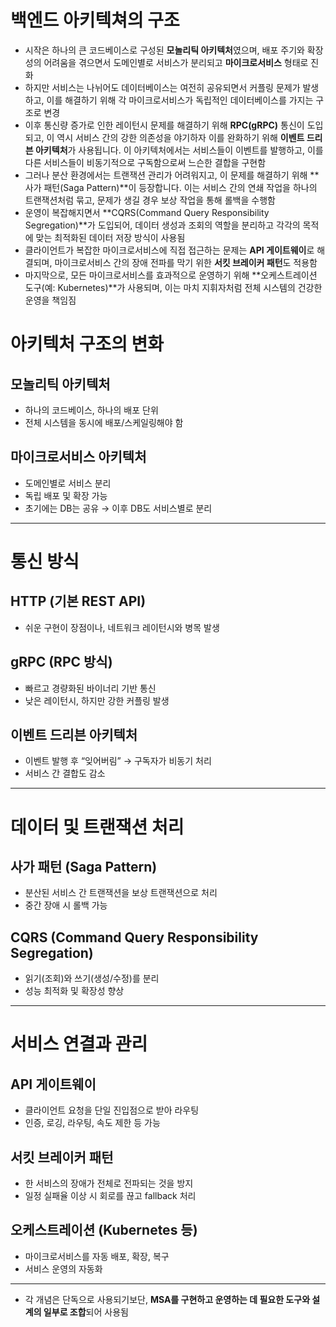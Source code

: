 # 백엔드 아키텍쳐의 구조

- 시작은 하나의 큰 코드베이스로 구성된 **모놀리틱 아키텍처**였으며, 배포 주기와 확장성의 어려움을 겪으면서 도메인별로 서비스가 분리되고 **마이크로서비스** 형태로 진화
- 하지만 서비스는 나뉘어도 데이터베이스는 여전히 공유되면서 커플링 문제가 발생하고, 이를 해결하기 위해 각 마이크로서비스가 독립적인 데이터베이스를 가지는 구조로 변경
- 이후 통신량 증가로 인한 레이턴시 문제를 해결하기 위해 **RPC(gRPC)** 통신이 도입되고, 이 역시 서비스 간의 강한 의존성을 야기하자 이를 완화하기 위해 **이벤트 드리븐 아키텍처**가 사용됩니다. 이 아키텍처에서는 서비스들이 이벤트를 발행하고, 이를 다른 서비스들이 비동기적으로 구독함으로써 느슨한 결합을 구현함
- 그러나 분산 환경에서는 트랜잭션 관리가 어려워지고, 이 문제를 해결하기 위해 **사가 패턴(Saga Pattern)**이 등장합니다. 이는 서비스 간의 연쇄 작업을 하나의 트랜잭션처럼 묶고, 문제가 생길 경우 보상 작업을 통해 롤백을 수행함
- 운영이 복잡해지면서 **CQRS(Command Query Responsibility Segregation)**가 도입되어, 데이터 생성과 조회의 역할을 분리하고 각각의 목적에 맞는 최적화된 데이터 저장 방식이 사용됨
- 클라이언트가 복잡한 마이크로서비스에 직접 접근하는 문제는 **API 게이트웨이**로 해결되며, 마이크로서비스 간의 장애 전파를 막기 위한 **서킷 브레이커 패턴**도 적용함
- 마지막으로, 모든 마이크로서비스를 효과적으로 운영하기 위해 **오케스트레이션 도구(예: Kubernetes)**가 사용되며, 이는 마치 지휘자처럼 전체 시스템의 건강한 운영을 책임짐

# **아키텍처 구조의 변화**

## **모놀리틱 아키텍처**

- 하나의 코드베이스, 하나의 배포 단위
- 전체 시스템을 동시에 배포/스케일링해야 함

## **마이크로서비스 아키텍처**

- 도메인별로 서비스 분리
- 독립 배포 및 확장 가능
- 초기에는 DB는 공유 → 이후 DB도 서비스별로 분리

---

# **통신 방식**

## **HTTP (기본 REST API)**

- 쉬운 구현이 장점이나, 네트워크 레이턴시와 병목 발생

## **gRPC (RPC 방식)**

- 빠르고 경량화된 바이너리 기반 통신
- 낮은 레이턴시, 하지만 강한 커플링 발생

## **이벤트 드리븐 아키텍처**

- 이벤트 발행 후 “잊어버림” → 구독자가 비동기 처리
- 서비스 간 결합도 감소

---

# **데이터 및 트랜잭션 처리**

## **사가 패턴 (Saga Pattern)**

- 분산된 서비스 간 트랜잭션을 보상 트랜잭션으로 처리
- 중간 장애 시 롤백 가능

## **CQRS (Command Query Responsibility Segregation)**

- 읽기(조회)와 쓰기(생성/수정)를 분리
- 성능 최적화 및 확장성 향상

---

# **서비스 연결과 관리**

## **API 게이트웨이**

- 클라이언트 요청을 단일 진입점으로 받아 라우팅
- 인증, 로깅, 라우팅, 속도 제한 등 가능

## **서킷 브레이커 패턴**

- 한 서비스의 장애가 전체로 전파되는 것을 방지
- 일정 실패율 이상 시 회로를 끊고 fallback 처리

## **오케스트레이션 (Kubernetes 등)**

- 마이크로서비스를 자동 배포, 확장, 복구
- 서비스 운영의 자동화

---

- 각 개념은 단독으로 사용되기보단, **MSA를 구현하고 운영하는 데 필요한 도구와 설계의 일부로 조합**되어 사용됨